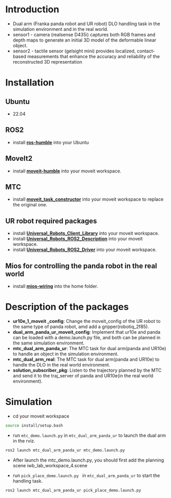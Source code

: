 # Introduction
 - Dual arm (Franka panda robot and UR robot) DLO handling task in the simulation environment and in the real world.
 - sensor1 - camera (realsense D435i) captures both RGB frames and depth maps to generate an initial 3D model of the deformable linear object.
 - sensor2 - tactile sensor (gelsight mini) provides localized, contact-based measurements that enhance the accuracy and reliability of the reconstructed 3D representation
 
# Installation
## Ubuntu
- 22.04
  
## ROS2
- install  **[ros-humble](https://docs.ros.org/en/humble/Installation.html)** into your Ubuntu
 
## MoveIt2
- install **[moveit-humble](https://moveit.picknik.ai/humble/doc/tutorials/getting_started/getting_started.html)** into your moveit workspace.

## MTC
- install **[moveit_task_constructor](https://github.com/218OSCAR/moveit_task_constructor)** into your moveit workspace to replace the original one.

## UR robot required packages
- install **[Universal_Robots_Client_Library](https://github.com/218OSCAR/Universal_Robots_Client_Library)** into your moveit workspace.
- install **[Universal_Robots_ROS2_Description](https://github.com/218OSCAR/Universal_Robots_ROS2_Description)** into your moveit workspace.
- install **[Universal_Robots_ROS2_Driver](https://github.com/218OSCAR/Universal_Robots_ROS2_Driver)** into your moveit workspace.

## Mios for controlling the panda robot in the real world
- install **[mios-wiring](https://github.com/218OSCAR/mios-wiring)** into the home folder.


# Description of the packages
 - **ur10e_1_moveit _config**: Change the moveit_config of the UR robot to the same type of panda robot, amd add a gripper(robotiq_2f85).
 - **dual_arm_panda_ur_moveit_config**: Implement that ur10e and panda can be loaded with a demo.launch.py file, and both can be planned in the same simulation environment.
 - **mtc_dual_arm_panda_ur**: The MTC task for dual arm(panda and UR10e) to handle an object in the simulation environment.
 - **mtc_dual_arm_real**:  The MTC task for dual arm(panda and UR10e) to handle the DLO in the real world environment.
 - **solution_subscriber_pkg**: Listen to the trajectory planned by the MTC and send it to the traj_server of panda and UR10e(in the real world environment).


# Simulation
 - cd your moveit workspace
```bash
source install/setup.bash
```
  
- run `mtc_demo.launch.py` in `mtc_dual_arm_panda_ur` to launch the dual arm in the rviz.
```bash
ros2 launch mtc_dual_arm_panda_ur mtc_demo.launch.py
```

- After launch the mtc_demo.launch.py, you should first add the planning scene iwb_lab_workspace_4.scene

- run `pick_place_demo.launch.py ` in `mtc_dual_arm_panda_ur` to start the handling task.
```bash
ros2 launch mtc_dual_arm_panda_ur pick_place_demo.launch.py 
```









